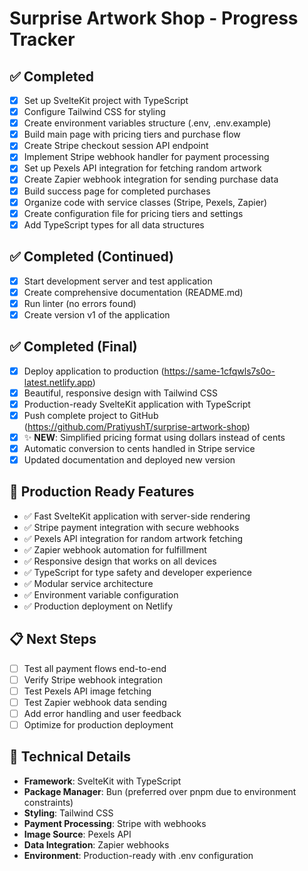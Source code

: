 # Surprise Artwork Shop - Progress Tracker

## ✅ Completed
- [x] Set up SvelteKit project with TypeScript
- [x] Configure Tailwind CSS for styling
- [x] Create environment variables structure (.env, .env.example)
- [x] Build main page with pricing tiers and purchase flow
- [x] Create Stripe checkout session API endpoint
- [x] Implement Stripe webhook handler for payment processing
- [x] Set up Pexels API integration for fetching random artwork
- [x] Create Zapier webhook integration for sending purchase data
- [x] Build success page for completed purchases
- [x] Organize code with service classes (Stripe, Pexels, Zapier)
- [x] Create configuration file for pricing tiers and settings
- [x] Add TypeScript types for all data structures

## ✅ Completed (Continued)
- [x] Start development server and test application
- [x] Create comprehensive documentation (README.md)
- [x] Run linter (no errors found)
- [x] Create version v1 of the application

## ✅ Completed (Final)
- [x] Deploy application to production (https://same-1cfqwls7s0o-latest.netlify.app)
- [x] Beautiful, responsive design with Tailwind CSS
- [x] Production-ready SvelteKit application with TypeScript
- [x] Push complete project to GitHub (https://github.com/PratiyushT/surprise-artwork-shop)
- [x] ✨ **NEW**: Simplified pricing format using dollars instead of cents
- [x] Automatic conversion to cents handled in Stripe service
- [x] Updated documentation and deployed new version

## 🎯 Production Ready Features
- ✅ Fast SvelteKit application with server-side rendering
- ✅ Stripe payment integration with secure webhooks
- ✅ Pexels API integration for random artwork fetching
- ✅ Zapier webhook automation for fulfillment
- ✅ Responsive design that works on all devices
- ✅ TypeScript for type safety and developer experience
- ✅ Modular service architecture
- ✅ Environment variable configuration
- ✅ Production deployment on Netlify

## 📋 Next Steps
- [ ] Test all payment flows end-to-end
- [ ] Verify Stripe webhook integration
- [ ] Test Pexels API image fetching
- [ ] Test Zapier webhook data sending
- [ ] Add error handling and user feedback
- [ ] Optimize for production deployment

## 🔧 Technical Details
- **Framework**: SvelteKit with TypeScript
- **Package Manager**: Bun (preferred over pnpm due to environment constraints)
- **Styling**: Tailwind CSS
- **Payment Processing**: Stripe with webhooks
- **Image Source**: Pexels API
- **Data Integration**: Zapier webhooks
- **Environment**: Production-ready with .env configuration
